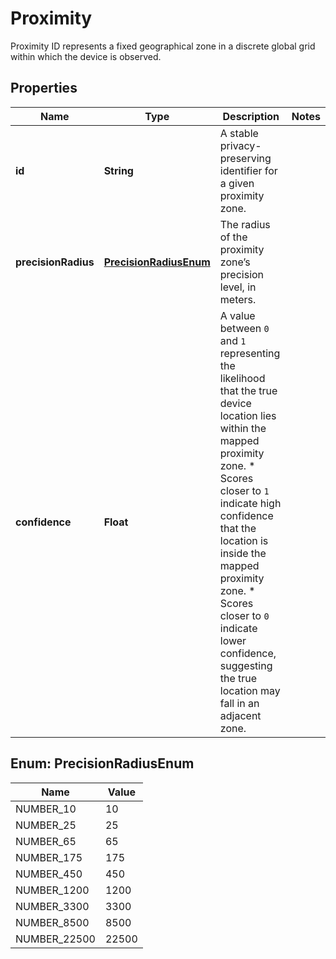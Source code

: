 

# Proximity

Proximity ID represents a fixed geographical zone in a discrete global grid within which the device is observed.


## Properties

| Name | Type | Description | Notes |
|------------ | ------------- | ------------- | -------------|
|**id** | **String** | A stable privacy-preserving identifier for a given proximity zone.  |  |
|**precisionRadius** | [**PrecisionRadiusEnum**](#PrecisionRadiusEnum) | The radius of the proximity zone’s precision level, in meters.  |  |
|**confidence** | **Float** | A value between `0` and `1` representing the likelihood that the true device location lies within the mapped proximity zone.   * Scores closer to `1` indicate high confidence that the location is inside the mapped proximity zone.   * Scores closer to `0` indicate lower confidence, suggesting the true location may fall in an adjacent zone.  |  |


## Enum: PrecisionRadiusEnum

| Name | Value |
|---- | ----- |
| NUMBER_10 | 10 |
| NUMBER_25 | 25 |
| NUMBER_65 | 65 |
| NUMBER_175 | 175 |
| NUMBER_450 | 450 |
| NUMBER_1200 | 1200 |
| NUMBER_3300 | 3300 |
| NUMBER_8500 | 8500 |
| NUMBER_22500 | 22500 |



